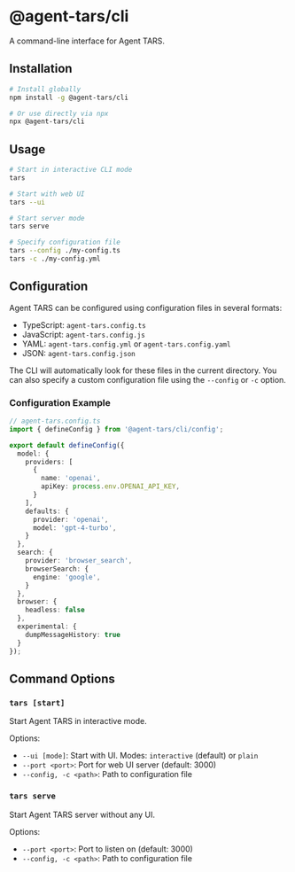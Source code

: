 # @agent-tars/cli

A command-line interface for Agent TARS.

## Installation

```bash
# Install globally
npm install -g @agent-tars/cli

# Or use directly via npx
npx @agent-tars/cli
```

## Usage

```bash
# Start in interactive CLI mode
tars

# Start with web UI
tars --ui

# Start server mode
tars serve

# Specify configuration file
tars --config ./my-config.ts
tars -c ./my-config.yml
```

## Configuration

Agent TARS can be configured using configuration files in several formats:

- TypeScript: `agent-tars.config.ts`
- JavaScript: `agent-tars.config.js`
- YAML: `agent-tars.config.yml` or `agent-tars.config.yaml`
- JSON: `agent-tars.config.json`

The CLI will automatically look for these files in the current directory. You can also specify a custom configuration file using the `--config` or `-c` option.

### Configuration Example

```typescript
// agent-tars.config.ts
import { defineConfig } from '@agent-tars/cli/config';

export default defineConfig({
  model: {
    providers: [
      {
        name: 'openai',
        apiKey: process.env.OPENAI_API_KEY,
      }
    ],
    defaults: {
      provider: 'openai',
      model: 'gpt-4-turbo',
    }
  },
  search: {
    provider: 'browser_search',
    browserSearch: {
      engine: 'google',
    }
  },
  browser: {
    headless: false
  },
  experimental: {
    dumpMessageHistory: true
  }
});
```

## Command Options

### `tars [start]`

Start Agent TARS in interactive mode.

Options:
- `--ui [mode]`: Start with UI. Modes: `interactive` (default) or `plain`
- `--port <port>`: Port for web UI server (default: 3000)
- `--config, -c <path>`: Path to configuration file

### `tars serve`

Start Agent TARS server without any UI.

Options:
- `--port <port>`: Port to listen on (default: 3000)
- `--config, -c <path>`: Path to configuration file